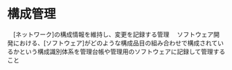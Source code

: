 # 構成管理
　[ネットワーク]の構成情報を維持し、変更を記録する管理
　ソフトウェア開発における、[ソフトウェア]がどのような構成品目の組み合わせで構成されているかという構成識別体系を管理台帳や管理用のソフトウェアに記録して管理すること
